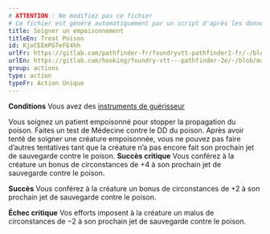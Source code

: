```yaml
---
# ATTENTION : Ne modifiez pas ce fichier
# Ce fichier est généré automatiquement par un script d'après les données du module Foundry VTT officiel et de sa traduction
title: Soigner un empoisonnement
titleEn: Treat Poison
id: KjoCEEmPGTeFE4hh
urlFr: https://gitlab.com/pathfinder-fr/foundryvtt-pathfinder2-fr/-/blob/master/data/classes/KjoCEEmPGTeFE4hh.htm
urlEn: https://gitlab.com/hooking/foundry-vtt---pathfinder-2e/-/blob/master/packs/data/classes.db/treat-poison.json
group: actions
type: action
typeFr: Action Unique
---
```

**Conditions** Vous avez des [instruments de guérisseur](../equipment/outils-de-guérisseur.md)

Vous soignez un patient empoisonné pour stopper la propagation du poison. Faites un test de Médecine contre le DD du poison. Après avoir tenté de soigner une créature empoisonnée, vous ne pouvez pas faire d’autres tentatives tant que la créature n’a pas encore fait son prochain jet de sauvegarde contre le poison.
**Succès critique** Vous conférez à la créature un bonus de circonstances de +4 à son prochain jet de sauvegarde contre le poison.

**Succès** Vous conférez à la créature un bonus de circonstances de +2 à son prochain jet de sauvegarde contre le poison.

**Échec critique** Vos efforts imposent à la créature un malus de circonstances de −2 à son prochain jet de sauvegarde contre le poison.


